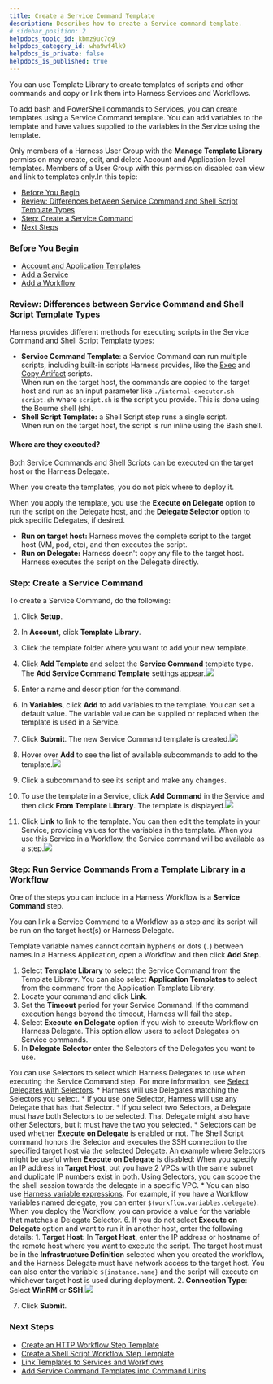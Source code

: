 ```yaml
---
title: Create a Service Command Template
description: Describes how to create a Service command template.
# sidebar_position: 2
helpdocs_topic_id: kbmz9uc7q9
helpdocs_category_id: wha9wf4lk9
helpdocs_is_private: false
helpdocs_is_published: true
---
```


You can use Template Library to create templates of scripts and other commands and copy or link them into Harness Services and Workflows.

To add bash and PowerShell commands to Services, you can create templates using a Service Command template. You can add variables to the template and have values supplied to the variables in the Service using the template.

Only members of a Harness User Group with the **Manage Template Library** permission may create, edit, and delete Account and Application-level templates. Members of a User Group with this permission disabled can view and link to templates only.In this topic:

* [Before You Begin](create-a-service-command-template.md#before-you-begin)
* [Review: Differences between Service Command and Shell Script Template Types](#review_differences_between_service_command_and_shell_script_template_types)
* [Step: Create a Service Command](create-a-service-command-template.md#step-create-a-service-command)
* [Next Steps](create-a-service-command-template.md#next-steps)

### Before You Begin

* [Account and Application Templates](../../../continuous-delivery/concepts-cd/deployment-types/use-templates.md)
* [Add a Service](../../../continuous-delivery/model-cd-pipeline/setup-services/service-configuration.md)
* [Add a Workflow](../../../continuous-delivery/model-cd-pipeline/workflows/workflow-configuration.md)

### Review: Differences between Service Command and Shell Script Template Types

Harness provides different methods for executing scripts in the Service Command and Shell Script Template types:

* **Service Command Template**: a Service Command can run multiple scripts, including built-in scripts Harness provides, like the [Exec](../../../continuous-delivery/model-cd-pipeline/setup-services/service-types-and-artifact-sources.md#exec-script) and [Copy Artifact](../../../continuous-delivery/model-cd-pipeline/setup-services/service-types-and-artifact-sources.md#copy-and-download-of-metadata-artifact-sources) scripts.  
When run on the target host, the commands are copied to the target host and run as an input parameter like `./internal-executor.sh script.sh` where `script.sh` is the script you provide. This is done using the Bourne shell (sh).
* **Shell Script Template:** a Shell Script step runs a single script.  
When run on the target host, the script is run inline using the Bash shell.

#### Where are they executed?

Both Service Commands and Shell Scripts can be executed on the target host or the Harness Delegate.

When you create the templates, you do not pick where to deploy it.

When you apply the template, you use the **Execute on Delegate** option to run the script on the Delegate host, and the **Delegate Selector** option to pick specific Delegates, if desired.

* **Run on target host:** Harness moves the complete script to the target host (VM, pod, etc), and then executes the script.
* **Run on Delegate:** Harness doesn't copy any file to the target host. Harness executes the script on the Delegate directly.

### Step: Create a Service Command

To create a Service Command, do the following:

1. Click **Setup**.
2. In **Account**, click **Template Library**.
3. Click the template folder where you want to add your new template.
4. Click **Add Template** and select the **Service Command** template type. The **Add Service Command Template** settings appear.![](./static/create-a-service-command-template-17.png)

5. Enter a name and description for the command.
6. In **Variables**, click **Add** to add variables to the template. You can set a default value. The variable value can be supplied or replaced when the template is used in a Service.
7. Click **Submit**. The new Service Command template is created.![](./static/create-a-service-command-template-18.png)

8. Hover over **Add** to see the list of available subcommands to add to the template.![](./static/create-a-service-command-template-19.png)

9. Click a subcommand to see its script and make any changes.
10. To use the template in a Service, click **Add Command** in the Service and then click **From Template Library**. The template is displayed.![](./static/create-a-service-command-template-20.png)

11. Click **Link** to link to the template. You can then edit the template in your Service, providing values for the variables in the template. When you use this Service in a Workflow, the Service command will be available as a step.![](./static/create-a-service-command-template-21.png)


### Step: Run Service Commands From a Template Library in a Workflow

One of the steps you can include in a Harness Workflow is a **Service Command** step.

You can link a Service Command to a Workflow as a step and its script will be run on the target host(s) or Harness Delegate.

Template variable names cannot contain hyphens or dots (`.`) between names.In a Harness Application, open a Workflow and then click **Add Step**.

1. Select **Template Library** to select the Service Command from the Template Library. You can also select **Application Templates** to select from the command from the Application Template Library.
2. Locate your command and click **Link**.
3. Set the **Timeout** period for your Service Command. If the command execution hangs beyond the timeout, Harness will fail the step.
4. Select **Execute on Delegate** option if you wish to execute Workflow on Harness Delegate. This option allow users to select Delegates on Service commands.
5. In **Delegate Selector** enter the Selectors of the Delegates you want to use.  
  
You can use Selectors to select which Harness Delegates to use when executing the Service Command step. For more information, see [Select Delegates with Selectors](../manage-delegates/select-delegates-for-specific-tasks-with-selectors.md).
	* Harness will use Delegates matching the Selectors you select.
	* If you use one Selector, Harness will use any Delegate that has that Selector.
	* If you select two Selectors, a Delegate must have both Selectors to be selected. That Delegate might also have other Selectors, but it must have the two you selected.
	* Selectors can be used whether **Execute on Delegate** is enabled or not. The Shell Script command honors the Selector and executes the SSH connection to the specified target host via the selected Delegate. An example where Selectors might be useful when **Execute on Delegate** is disabled: When you specify an IP address in **Target Host**, but you have 2 VPCs with the same subnet and duplicate IP numbers exist in both. Using Selectors, you can scope the the shell session towards the delegate in a specific VPC.
	* You can also use [Harness variable expressions](../../techref-category/variables/variables.md). For example, if you have a Workflow variables named delegate, you can enter `$(workflow.variables.delegate)`. When you deploy the Workflow, you can provide a value for the variable that matches a Delegate Selector.
6. If you do not select **Execute on Delegate** option and want to run it in another host, enter the following details:
	1. **Target Host**: In **Target Host**, enter the IP address or hostname of the remote host where you want to execute the script. The target host must be in the **Infrastructure Definition** selected when you created the workflow, and the Harness Delegate must have network access to the target host. You can also enter the variable `${instance.name}` and the script will execute on whichever target host is used during deployment.
	2. **Connection Type**: Select **WinRM** or **SSH**.![](./static/create-a-service-command-template-22.png)

7. Click **Submit**.

### Next Steps

* [Create an HTTP Workflow Step Template](account-and-application-templates.md)
* [Create a Shell Script Workflow Step Template](create-a-shell-script-workflow-step-template.md)
* [Link Templates to Services and Workflows](link-templates-to-services-and-workflows.md)
* [Add Service Command Templates into Command Units](add-service-command-templates-into-command-units.md)

